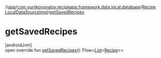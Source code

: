 //[app](../../../index.md)/[com.yuriikonovalov.recipeapp.framework.data.local.database](../index.md)/[RecipeLocalDataSourceImpl](index.md)/[getSavedRecipes](get-saved-recipes.md)

# getSavedRecipes

[androidJvm]\
open override fun [getSavedRecipes](get-saved-recipes.md)(): Flow&lt;[List](https://kotlinlang.org/api/latest/jvm/stdlib/kotlin.collections/-list/index.html)&lt;[Recipe](../../com.yuriikonovalov.recipeapp.application.entities/-recipe/index.md)&gt;&gt;
